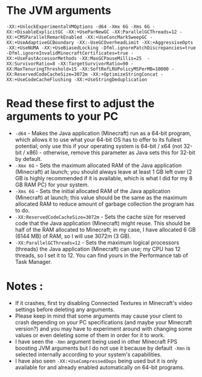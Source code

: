 # The JVM arguments
`-XX:+UnlockExperimentalVMOptions -d64 -Xmx 6G -Xms 6G -XX:+DisableExplicitGC -XX:+UseParNewGC -XX:ParallelGCThreads=12 -XX:+CMSParallelRemarkEnabled -XX:+UseConcMarkSweepGC -XX:+UseAdaptiveGCBoundary -XX:-UseGCOverheadLimit -XX:+AggressiveOpts -XX:+UseNUMA -XX:+UseBiasedLocking -Dfml.ignorePatchDiscrepancies=true -Dfml.ignoreInvalidMinecraftCertificates=true -XX:+UseFastAccessorMethods -XX:MaxGCPauseMillis=25  -XX:SurvivorRatio=8 -XX:TargetSurvivorRatio=90 -XX:MaxTenuringThreshold=15 -XX:SoftRefLRUPolicyMSPerMB=10000 -XX:ReservedCodeCacheSize=3072m -XX:+OptimizeStringConcat -XX:+UseCodeCacheFlushing -XX:+UseStringDeduplication`

# Read these first to adjust the arguments to your PC

- `-d64` - Makes the Java application (Minecraft) run as a 64-bit program, which allows it to use what your 64-bit OS has to offer to its fullest potential; only use this if your operating system is 64-bit / x64 (not 32-bit / x86) - otherwise, remove this parameter as Java sets this for 32-bit by default.
- `-Xmx 6G` - Sets the maximum allocated RAM of the Java application (Minecraft) at launch; you should always leave at least 1 GB left over (2 GB is highly recommended if it is available, which is what I did for my 8 GB RAM PC) for your system.
- `-Xms 6G` - Sets the initial allocated RAM of the Java application (Minecraft) at launch; this value should be the same as the maximum allocated RAM to reduce amount of garbage collection the program has to do.
- `-XX:ReservedCodeCacheSize=3072m` - Sets the cache size for reserved code that the Java application (Minecraft) might reuse. This should be half of the RAM allocated to Minecraft; in my case, I have allocated 6 GB (6144 MB) of RAM, so I will use 3072m (3 GB).
- `-XX:ParallelGCThreads=12` - Sets the maximum logical processors (threads) the Java application (Minecraft) can use; my CPU has 12 threads, so I set it to 12. You can find yours in the Performance tab of Task Manager.

# Notes :
- If it crashes, first try disabling Connected Textures in Minecraft's video settings before deleting any arguments.
- Please keep in mind that some arguments may cause your client to crash depending on your PC specifications (and maybe your Minecraft version?) and you may have to experiment around with changing some values or even deleting some of them in order for it to work.
- I have seen the `-Xmn` argument being used in other Minecraft FPS boosting JVM arguments but I do not use it because by default `-Xmn` is selected internally according to your system's capabilities.
- I have also seen `-XX:+UseCompressedOops` being used but it is only available for and already enabled automatically on 64-bit programs.
